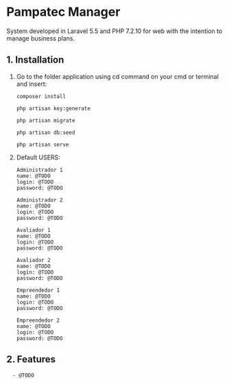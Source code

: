 # Pampatec Manager
System developed in Laravel 5.5 and PHP 7.2.10 for web with the intention to manage business plans.

## 1. Installation

1. Go to the folder application using cd command on your cmd or terminal and insert:

    ```
    composer install
    ```    
    ```
    php artisan key:generate
    ```
    ```
    php artisan migrate
    ``` 
    ```
    php artisan db:seed
    ``` 
    ```
    php artisan serve
    ```  
 
2. Default USERS:

    ```
    Administrador 1
    name: @TODO
    login: @TODO
    password: @TODO
    ```
    ```
    Administrador 2
    name: @TODO
    login: @TODO
    password: @TODO
    ```
    ```
    Avaliador 1
    name: @TODO
    login: @TODO
    password: @TODO
    ```
    ```
    Avaliador 2
    name: @TODO
    login: @TODO
    password: @TODO
    ```
    ```
    Empreendedor 1
    name: @TODO
    login: @TODO
    password: @TODO
    ```
    ```
    Empreendedor 2
    name: @TODO
    login: @TODO
    password: @TODO
    ```
    
## 2. Features
  ```
    - @TODO
  ```
